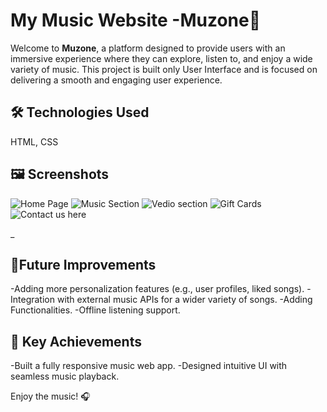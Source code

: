 # My Music Website -Muzone🎵

Welcome to **Muzone**, a platform designed to provide users with an immersive experience where they can explore, listen to, and enjoy a wide variety of music. This project is built only User Interface and is focused on delivering a smooth and engaging user experience.

## 🛠️ Technologies Used
HTML, CSS 

## 🖼️ Screenshots
![Home Page](https://github.com/user-attachments/assets/6ae9e913-0792-4f98-b7d8-f5ec242fcdea)
![Music Section](https://github.com/user-attachments/assets/be0329f4-163c-4da5-bfa4-27f7e888f6cc)
![Vedio section](https://github.com/user-attachments/assets/ec8ca63e-2ab3-42ab-b6a6-39bfa87fcfb7)
![Gift Cards](https://github.com/user-attachments/assets/d8e9edc5-e6d2-4b20-ba30-320d5402ecb4)
![Contact us here](https://github.com/user-attachments/assets/5f46ac64-5e28-4826-9765-5cb5fd74c7f8)

_
## 📝Future Improvements
-Adding more personalization features (e.g., user profiles, liked songs).
-Integration with external music APIs for a wider variety of songs.
-Adding Functionalities.
-Offline listening support.

## 🏅 Key Achievements
-Built a fully responsive music web app.
-Designed intuitive UI with seamless music playback.

Enjoy the music! 🎧
